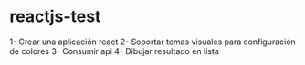# reactjs-test

1- Crear una aplicación react
2- Soportar temas visuales para configuración de colores
3- Consumir api
4- Dibujar resultado en lista
